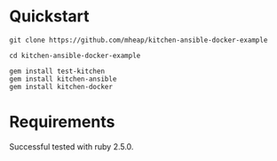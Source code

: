 # Quickstart

```
git clone https://github.com/mheap/kitchen-ansible-docker-example

cd kitchen-ansible-docker-example

gem install test-kitchen 
gem install kitchen-ansible
gem install kitchen-docker
```

# Requirements

Successful tested with ruby 2.5.0.
